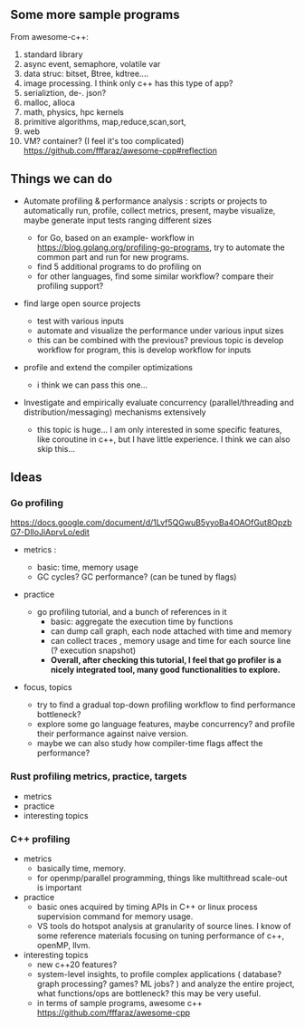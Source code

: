 
## Some more sample programs
From awesome-c++:
1. standard library
2. async event, semaphore, volatile var
3. data struc: bitset, Btree, kdtree....
4. image processing. I think only c++ has this type of app? 
5. serializtion, de-. json? 
6. malloc, alloca 
7. math, physics, hpc kernels
8. primitive algorithms, map,reduce,scan,sort,
9. web
10. VM? container? (I feel it's too complicated)
https://github.com/fffaraz/awesome-cpp#reflection

## Things we can do
- Automate profiling & performance analysis : scripts or projects to automatically run, profile, collect metrics, present, maybe visualize, maybe generate input tests ranging different sizes
    - for Go, based on an example- workflow in https://blog.golang.org/profiling-go-programs, try to automate the common part and run for new programs.
    - find 5 additional programs to do profiling on
    - for other languages, find some similar workflow? compare their profiling support?
- find large open source projects
    - test with various inputs
    - automate and visualize the performance under various input sizes
    - this can be combined with the previous? previous topic is develop workflow for program, this is develop workflow for inputs

- profile and extend the compiler optimizations 
    - i think we can pass this one...

- Investigate and empirically evaluate concurrency (parallel/threading and distribution/messaging) mechanisms extensively 
    - this topic is huge... I am only interested in some specific features, like coroutine in c++, but I have little experience. I think we can also skip this...


## Ideas
### Go profiling 
https://docs.google.com/document/d/1Lvf5QGwuB5yyoBa4OAOfGut8OpzbG7-DlIoJiAprvLo/edit
- metrics :
    - basic: time, memory usage
    - GC cycles? GC performance? (can be tuned by flags)
- practice
    - go profiling tutorial, and a bunch of references in it 
        - basic: aggregate the execution time by functions
        - can dump call graph, each node attached with time and memory
        - can collect traces , memory usage and time for each source line (? execution snapshot)
        - **Overall, after checking this tutorial, I feel that go profiler is a nicely integrated tool, many good functionalities to explore.**


- focus, topics
    - try to find a gradual top-down profiling workflow to find performance bottleneck? 
    - explore some go language features, maybe concurrency? and profile their performance against naive version.
    - maybe we can also study how compiler-time flags affect the performance?

### Rust profiling metrics, practice, targets
- metrics
- practice
- interesting topics

### C++ profiling 
- metrics
  - basically time, memory. 
  - for openmp/parallel programming, things like multithread scale-out is important
- practice
  - basic ones acquired by timing APIs in C++ or linux process supervision command for memory usage.
  - VS tools do hotspot analysis  at granularity of source lines. I know of some reference materials focusing on tuning performance of c++, openMP, llvm. 
- interesting topics
  - new c++20 features?
  - system-level insights, to profile complex applications ( database? graph processing? games? ML jobs? ) and analyze the entire project, what functions/ops are bottleneck? this may be very useful.
  - in terms of sample programs, awesome c++ https://github.com/fffaraz/awesome-cpp
